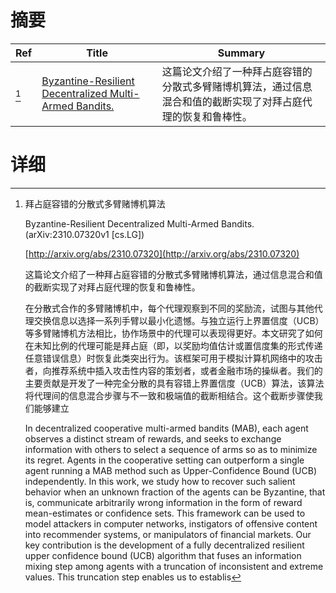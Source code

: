 # 摘要

| Ref | Title | Summary |
| --- | --- | --- |
| [^1] | [Byzantine-Resilient Decentralized Multi-Armed Bandits.](http://arxiv.org/abs/2310.07320) | 这篇论文介绍了一种拜占庭容错的分散式多臂赌博机算法，通过信息混合和值的截断实现了对拜占庭代理的恢复和鲁棒性。 |

# 详细

[^1]: 拜占庭容错的分散式多臂赌博机算法

    Byzantine-Resilient Decentralized Multi-Armed Bandits. (arXiv:2310.07320v1 [cs.LG])

    [http://arxiv.org/abs/2310.07320](http://arxiv.org/abs/2310.07320)

    这篇论文介绍了一种拜占庭容错的分散式多臂赌博机算法，通过信息混合和值的截断实现了对拜占庭代理的恢复和鲁棒性。

    

    在分散式合作的多臂赌博机中，每个代理观察到不同的奖励流，试图与其他代理交换信息以选择一系列手臂以最小化遗憾。与独立运行上界置信度（UCB）等多臂赌博机方法相比，协作场景中的代理可以表现得更好。本文研究了如何在未知比例的代理可能是拜占庭（即，以奖励均值估计或置信度集的形式传递任意错误信息）时恢复此类突出行为。该框架可用于模拟计算机网络中的攻击者，向推荐系统中插入攻击性内容的策划者，或者金融市场的操纵者。我们的主要贡献是开发了一种完全分散的具有容错上界置信度（UCB）算法，该算法将代理间的信息混合步骤与不一致和极端值的截断相结合。这个截断步骤使我们能够建立

    In decentralized cooperative multi-armed bandits (MAB), each agent observes a distinct stream of rewards, and seeks to exchange information with others to select a sequence of arms so as to minimize its regret. Agents in the cooperative setting can outperform a single agent running a MAB method such as Upper-Confidence Bound (UCB) independently. In this work, we study how to recover such salient behavior when an unknown fraction of the agents can be Byzantine, that is, communicate arbitrarily wrong information in the form of reward mean-estimates or confidence sets. This framework can be used to model attackers in computer networks, instigators of offensive content into recommender systems, or manipulators of financial markets. Our key contribution is the development of a fully decentralized resilient upper confidence bound (UCB) algorithm that fuses an information mixing step among agents with a truncation of inconsistent and extreme values. This truncation step enables us to establis
    


